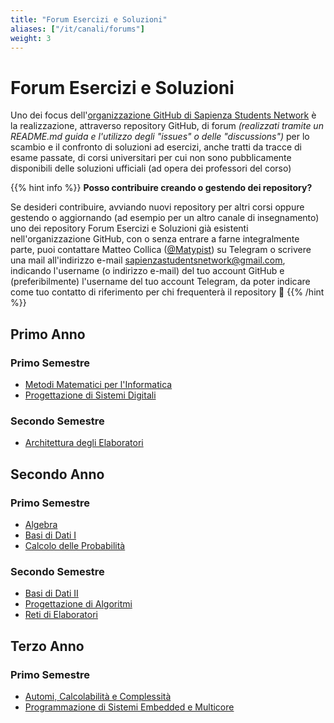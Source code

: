 ```yaml
---
title: "Forum Esercizi e Soluzioni"
aliases: ["/it/canali/forums"]
weight: 3
---
```


# Forum Esercizi e Soluzioni

Uno dei focus dell'[organizzazione GitHub di Sapienza Students Network](https://github.sapienzastudents.net) è la realizzazione, attraverso repository GitHub, di forum _(realizzati tramite un README.md guida e l'utilizzo degli "issues" o delle "discussions")_ per lo scambio e il confronto di soluzioni ad esercizi, anche tratti da tracce di esame passate, di corsi universitari per cui non sono pubblicamente disponibili delle soluzioni ufficiali (ad opera dei professori del corso)

{{% hint info %}}
<i class="fa-solid fa-circle-info" style="color: #74C0FC;"></i> **Posso contribuire creando o gestendo dei repository?**

Se desideri contribuire, avviando nuovi repository per altri corsi oppure gestendo o aggiornando (ad esempio per un altro canale di insegnamento) uno dei repository Forum Esercizi e Soluzioni già esistenti nell'organizzazione GitHub, con o senza entrare a farne integralmente parte, puoi contattare Matteo Collica ([@Matypist](https://telegram.me/Matypist)) su Telegram o scrivere una mail all'indirizzo e-mail sapienzastudentsnetwork@gmail.com, indicando l'username (o indirizzo e-mail) del tuo account GitHub e (preferibilmente) l'username del tuo account Telegram, da poter indicare come tuo contatto di riferimento per chi frequenterà il repository 🙂
{{% /hint %}}

## Primo Anno

### Primo Semestre

- [Metodi Matematici per l'Informatica](https://github.com/sapienzastudentsnetwork/metodi-matematici-per-l-informatica)
- [Progettazione di Sistemi Digitali](https://github.com/sapienzastudentsnetwork/progettazione-di-sistemi-digitali)

### Secondo Semestre

- [Architettura degli Elaboratori](https://github.com/sapienzastudentsnetwork/architettura-degli-elaboratori)

## Secondo Anno

### Primo Semestre

- [Algebra](https://github.com/sapienzastudentsnetwork/algebra)
- [Basi di Dati I](https://github.com/sapienzastudentsnetwork/basi-di-dati-1)
- [Calcolo delle Probabilità](https://github.com/sapienzastudentsnetwork/calcolo-delle-probabilita)

### Secondo Semestre

- [Basi di Dati II](https://github.com/sapienzastudentsnetwork/basi-di-dati-2)
- [Progettazione di Algoritmi](https://github.com/sapienzastudentsnetwork/progettazione-di-algoritmi)
- [Reti di Elaboratori](https://github.com/sapienzastudentsnetwork/reti-di-elaboratori)

## Terzo Anno

### Primo Semestre

- [Automi, Calcolabilità e Complessità](https://github.com/sapienzastudentsnetwork/automi-calcolabilita-complessita)
- [Programmazione di Sistemi Embedded e Multicore](https://github.com/sapienzastudentsnetwork/programmazione-di-sistemi-embedded-e-multicore)